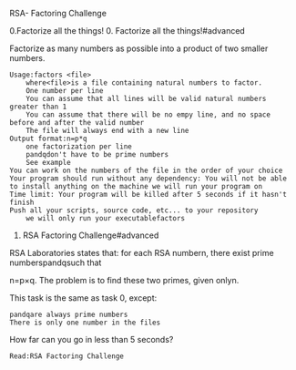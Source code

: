RSA- Factoring Challenge

0.Factorize all the things!
0. Factorize all the things!#advanced

Factorize as many numbers as possible into a product of two smaller numbers.

    Usage:factors <file>
        where<file>is a file containing natural numbers to factor.
        One number per line
        You can assume that all lines will be valid natural numbers greater than 1
        You can assume that there will be no empy line, and no space before and after the valid number
        The file will always end with a new line
    Output format:n=p*q
        one factorization per line
        pandqdon't have to be prime numbers
        See example
    You can work on the numbers of the file in the order of your choice
    Your program should run without any dependency: You will not be able to install anything on the machine we will run your program on
    Time limit: Your program will be killed after 5 seconds if it hasn't finish
    Push all your scripts, source code, etc... to your repository
        we will only run your executablefactors

1. RSA Factoring Challenge#advanced

RSA Laboratories states that: for each RSA numbern, there exist prime numberspandqsuch that

n=p×q. The problem is to find these two primes, given onlyn.

This task is the same as task 0, except:

    pandqare always prime numbers
    There is only one number in the files

How far can you go in less than 5 seconds?

    Read:RSA Factoring Challenge

